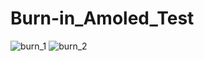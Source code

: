 # Burn-in_Amoled_Test
![burn_1](https://user-images.githubusercontent.com/86234350/228180488-18375dbd-9db6-4aa6-98bb-2cbbb3921fbf.png)
![burn_2](https://user-images.githubusercontent.com/86234350/228180557-0279ff94-61b5-4988-866e-983609aa3674.png)
